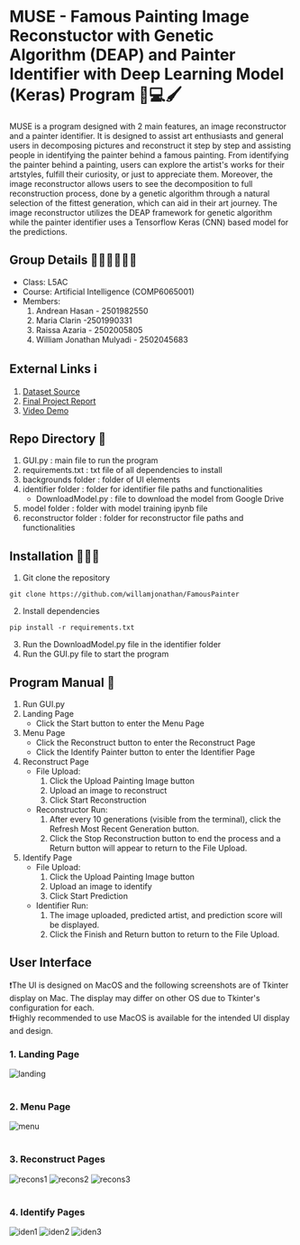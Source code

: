 # MUSE - Famous Painting Image Reconstuctor with Genetic Algorithm (DEAP)  and Painter Identifier with Deep Learning Model (Keras) Program 🧠💻🖌️
MUSE is a program designed with 2 main features, an image reconstructor and a painter identifier. It is designed to assist art enthusiasts and general users in decomposing pictures and reconstruct it step by step and assisting people in identifying the painter behind a famous painting. From identifying the painter behind a painting, users can explore the artist's works for their artstyles, fulfill their curiosity, or just to appreciate them. Moreover, the image reconstructor allows users to see the decomposition to full reconstruction process, done by a genetic algorithm through a natural selection of the fittest generation, which can aid in their art journey. The image reconstructor utilizes the DEAP framework for genetic algorithm while the painter identifier uses a Tensorflow Keras (CNN) based model for the predictions.

## Group Details 🙋🏻‍♀️🙋🏻‍♂️
* Class: L5AC 
* Course: Artificial Intelligence (COMP6065001)
* Members: 
    1. Andrean Hasan - 2501982550
    2. Maria Clarin -2501990331
    3. Raissa Azaria - 2502005805
    4. William Jonathan Mulyadi - 2502045683

## External Links ℹ️
1. [Dataset Source](https://www.kaggle.com/code/paultimothymooney/collections-of-paintings-from-50-artists)
2. [Final Project Report](https://docs.google.com/document/d/1HuUScfZPY4FwAHaa4_YAmZmV_ESywZdEj0sNPvb5beY/edit?usp=sharing)
3. [Video Demo](https://drive.google.com/file/d/1ODouZHuYMgsG8821yfGF8lbg3xq737Zw/view?usp=sharing)

## Repo Directory 🧭
1. GUI.py : main file to run the program
2. requirements.txt : txt file of all dependencies to install
3. backgrounds folder : folder of UI elements
4. identifier folder : folder for identifier file paths and functionalities
    * DownloadModel.py : file to download the model from Google Drive
5. model folder : folder with model training ipynb file
6. reconstructor folder : folder for reconstructor file paths and functionalities



## Installation 👨🏻‍💻
1. Git clone the repository
```
git clone https://github.com/willamjonathan/FamousPainter
```
2. Install dependencies
```
pip install -r requirements.txt
```
3. Run the DownloadModel.py file in the identifier folder
4. Run the GUI.py file to start the program



## Program Manual 🔧
1. Run GUI.py
2. Landing Page
    * Click the Start button to enter the Menu Page
3. Menu Page
    * Click the Reconstruct button to enter the Reconstruct Page
    * Click the Identify Painter button to enter the Identifier Page
4. Reconstruct Page
    *  File Upload:
        1. Click the Upload Painting Image button
        2. Upload an image to reconstruct
        3. Click Start Reconstruction
    * Reconstructor Run:
        1. After every 10 generations (visible from the terminal), click the Refresh Most Recent Generation button.
        2. Click the Stop Reconstruction button to end the process and a Return button will appear to return to the File Upload.
5. Identify Page
    * File Upload:
        1. Click the Upload Painting Image button
        2. Upload an image to identify
        3. Click Start Prediction
    * Identifier Run:
        1. The image uploaded, predicted artist, and prediction score will be displayed.
        2. Click the Finish and Return button to return to the File Upload.


##  User Interface
❗The UI is designed on MacOS and the following screenshots are of Tkinter display on Mac. The display may differ on other OS due to Tkinter's configuration for each. 
</br>
❗Highly recommended to use MacOS is available for the intended UI display and design.


### 1. Landing Page
![landing](https://cdn.discordapp.com/attachments/1178977042331615322/1185688349843931136/image.png?ex=65908553&is=657e1053&hm=16b3ce6e9767b0159202531bfd9ede8fa4ec6a4a1a4e1e6eaab192f12fabe6d4&)
</br>
</br>

### 2. Menu Page
![menu](https://cdn.discordapp.com/attachments/1178977042331615322/1185688389601722499/image.png?ex=6590855d&is=657e105d&hm=e987385a7191b0e2b5e637d5b8e369977c41bb22d4a51aadc844cd707a12a1d0&)
</br>
</br>

### 3. Reconstruct Pages
![recons1](https://cdn.discordapp.com/attachments/1178977042331615322/1185688443326582864/image.png?ex=65908569&is=657e1069&hm=520bb9d568ea885b706f652c2aed5bf78cc30d61a050593652b0350a69039c5f&)
![recons2](https://cdn.discordapp.com/attachments/1178977042331615322/1185688500528496741/image.png?ex=65908577&is=657e1077&hm=23e53414500cf05b561aa7a8a538c31453afa5bf60d49c69b26e48230249b400&)
![recons3](https://cdn.discordapp.com/attachments/1178977042331615322/1185688624721838091/image.png?ex=65908595&is=657e1095&hm=628a11abe8acf6454f396186c323f6bc271658e28f421981bf18053f44d5dcd2&)
</br>
</br>

### 4. Identify Pages
![iden1](https://cdn.discordapp.com/attachments/1178977042331615322/1185688868889043105/image.png?ex=659085cf&is=657e10cf&hm=0e3d6f013474df9eda94a8c6b338fbc9aa52cbd55c40c270e064b74008434fc7&)
![iden2](https://cdn.discordapp.com/attachments/1178977042331615322/1185688972597407764/image.png?ex=659085e8&is=657e10e8&hm=ede7423216364919bac176e09d80d442ec93711672b94cad3cfbc68c37cd0301&)
![iden3](https://cdn.discordapp.com/attachments/1178977042331615322/1185689094320300042/image.png?ex=65908605&is=657e1105&hm=5f84e8dd48548eb8fc482c9dae9cf2f00f9d1df0fe4ebbb00d4784fdab50a9d7&)
</br>
</br>
